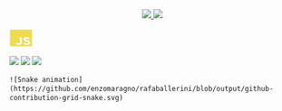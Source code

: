 
<div align="center">
  <a href="https://github.com/rafaballerini">
  <img height="180em" src="https://github-readme-stats.vercel.app/api?username=enzomaragno&show_icons=true&theme=dark&include_all_commits=true&count_private=true"/>
  <img height="180em" src="https://github-readme-stats.vercel.app/api/top-langs/?username=enzomaragno&layout=compact&langs_count=7&theme=dark"/>
</div>
  <div style="display: inline_block"><br>
 <img align="center" alt="Rafa-Js" height="30" width="40"  src="https://raw.githubusercontent.com/devicons/devicon/master/icons/javascript/javascript-plain.svg"> 
  
 
</div>
  
  </div>
<br>
  
  
  <div> 
  <a href="https://www.youtube.com/channel/UCqu7_Q11hFDkvqKLXsUVbhQ" target="_blank"><img src="https://img.shields.io/badge/YouTube-FF0000?style=for-the-badge&logo=youtube&logoColor=white" target="_blank"></a>
  <a href="https://www.instagram.com/enzo_v_maragno/" target="_blank"><img src="https://img.shields.io/badge/-Instagram-%23E4405F?style=for-the-badge&logo=instagram&logoColor=white" target="_blank"></a>
 	<a href="https://www.twitch.tv/maragno__" target="_blank"><img src="https://img.shields.io/badge/Twitch-9146FF?style=for-the-badge&logo=twitch&logoColor=white" target="_blank"></a>
 
    ![Snake animation](https://github.com/enzomaragno/rafaballerini/blob/output/github-contribution-grid-snake.svg)

</div>

